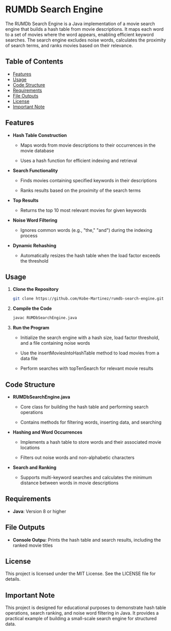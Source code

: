 # RUMDb Search Engine

The RUMDb Search Engine is a Java implementation of a movie search engine that builds a hash table from movie descriptions. It maps each word to a set of movies where the word appears, enabling efficient keyword searches. The search engine excludes noise words, calculates the proximity of search terms, and ranks movies based on their relevance.

## Table of Contents

- [Features](#features)
- [Usage](#usage)
- [Code Structure](#code-structure)
- [Requirements](#requirements)
- [File Outputs](#file-outputs)
- [License](#license)
- [Important Note](#important-note)

## Features

- **Hash Table Construction**
  
  - Maps words from movie descriptions to their occurrences in the movie database
    
  - Uses a hash function for efficient indexing and retrieval

- **Search Functionality**
  
  - Finds movies containing specified keywords in their descriptions
    
  - Ranks results based on the proximity of the search terms

- **Top Results**
  
  - Returns the top 10 most relevant movies for given keywords

- **Noise Word Filtering**
  
  - Ignores common words (e.g., "the," "and") during the indexing process

- **Dynamic Rehashing**
  
  - Automatically resizes the hash table when the load factor exceeds the threshold

## Usage

1. **Clone the Repository**
   
   ```bash
   git clone https://github.com/Kobe-Martinez/rumdb-search-engine.git
   ```

2. **Compile the Code**
   
   ```bash
   javac RUMDbSearchEngine.java
   ```

3. **Run the Program**
   
   - Initialize the search engine with a hash size, load factor threshold, and a file containing noise words
     
   - Use the insertMoviesIntoHashTable method to load movies from a data file
     
   - Perform searches with topTenSearch for relevant movie results


## Code Structure

- **RUMDbSearchEngine.java**
  
  - Core class for building the hash table and performing search operations
 
  - Contains methods for filtering words, inserting data, and searching

- **Hashing and Word Occurrences**
  
  - Implements a hash table to store words and their associated movie locations
 
  - Filters out noise words and non-alphabetic characters

- **Search and Ranking**
  
  - Supports multi-keyword searches and calculates the minimum distance between words in movie descriptions
    

## Requirements

- **Java**: Version 8 or higher


## File Outputs

- **Console Outpu**: Prints the hash table and search results, including the ranked movie titles

## License

This project is licensed under the MIT License. See the LICENSE file for details.


## Important Note

This project is designed for educational purposes to demonstrate hash table operations, search ranking, and noise word filtering in Java. It provides a practical example of building a small-scale search engine for structured data.
